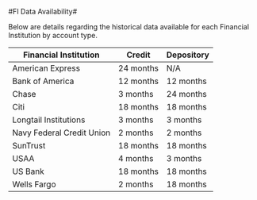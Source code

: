 #FI Data Availability#

Below are details regarding the historical data available for each Financial Institution by account type.

| Financial Institution     | Credit    | Depository |
| ------------------------- | --------- | ---------- |
| American Express          | 24 months | N/A        |
| Bank of America           | 12 months | 12 months  |
| Chase                     | 3 months  | 24 months  |
| Citi                      | 18 months | 18 months  |
| Longtail Institutions     | 3 months  | 3 months   |
| Navy Federal Credit Union | 2 months  | 2 months   |
| SunTrust                  | 18 months | 18 months  |
| USAA                      | 4 months  | 3 months   |
| US Bank                   | 18 months | 18 months  |
| Wells Fargo               | 2 months  | 18 months  |
